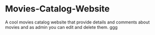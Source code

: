 # Movies-Catalog-Website

A cool movies catalog website that provide details and comments about movies and as admin you can edit and delete them.
ggg
